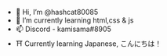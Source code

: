 - 👋 Hi, I’m @hashcat80085
- 🌱 I’m currently learning html,css & js
- 📫 Discord - kamisama#8905 
- ⛩️ Currently learning Japanese, こんにちは！

<!---
hashcat80085/hashcat80085 is a ✨ special ✨ repository because its `README.md` (this file) appears on your GitHub profile.
You can click the Preview link to take a look at your changes.
--->
